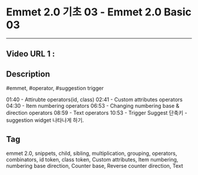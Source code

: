 # Emmet 2.0 기초 03 - Emmet 2.0 Basic 03
--- 
## Video URL 1 :

## Description
#emmet, #operator, #suggestion trigger


01:40 - Attirubte operators(id, class)
02:41 - Custom attributes operators
04:30 - Item numbering operators
06:53 - Changing numbering base & direction operators
08:59 - Text operators
10:53 - Trigger Suggest 단축키 - suggestion widget 나타나게 하기.

## Tag
emmet 2.0, snippets, child, sibling, multiplication, grouping, operators, combinators, id token, class token, Custom attributes, Item numbering,
numbering base direction, Counter base, Reverse counter direction, Text
